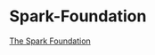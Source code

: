 # Spark-Foundation

<a href="https://github.com/Pushkaraj1806/Spark-Foundation">The Spark Foundation</a>
